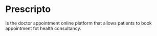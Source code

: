 # Prescripto
Is the doctor appointment online platform that allows patients to book appointment fot health consultancy.



